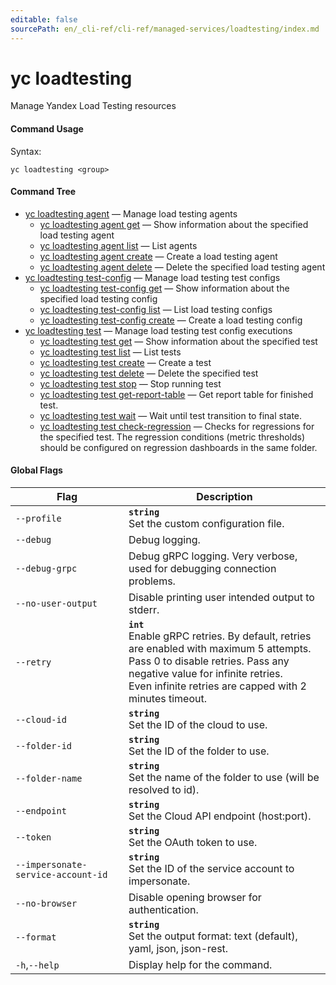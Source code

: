 ```yaml
---
editable: false
sourcePath: en/_cli-ref/cli-ref/managed-services/loadtesting/index.md
---
```


# yc loadtesting

Manage Yandex Load Testing resources

#### Command Usage

Syntax: 

`yc loadtesting <group>`

#### Command Tree

- [yc loadtesting agent](agent/index.md) — Manage load testing agents
	- [yc loadtesting agent get](agent/get.md) — Show information about the specified load testing agent
	- [yc loadtesting agent list](agent/list.md) — List agents
	- [yc loadtesting agent create](agent/create.md) — Create a load testing agent
	- [yc loadtesting agent delete](agent/delete.md) — Delete the specified load testing agent
- [yc loadtesting test-config](test-config/index.md) — Manage load testing test configs
	- [yc loadtesting test-config get](test-config/get.md) — Show information about the specified load testing config
	- [yc loadtesting test-config list](test-config/list.md) — List load testing configs
	- [yc loadtesting test-config create](test-config/create.md) — Create a load testing config
- [yc loadtesting test](test/index.md) — Manage load testing test config executions
	- [yc loadtesting test get](test/get.md) — Show information about the specified test
	- [yc loadtesting test list](test/list.md) — List tests
	- [yc loadtesting test create](test/create.md) — Create a test
	- [yc loadtesting test delete](test/delete.md) — Delete the specified test
	- [yc loadtesting test stop](test/stop.md) — Stop running test
	- [yc loadtesting test get-report-table](test/get-report-table.md) — Get report table for finished test.
	- [yc loadtesting test wait](test/wait.md) — Wait until test transition to final state.
	- [yc loadtesting test check-regression](test/check-regression.md) — Checks for regressions for the specified test.
The regression conditions (metric thresholds) should be configured on regression dashboards in the same folder.

#### Global Flags

| Flag | Description |
|----|----|
|`--profile`|<b>`string`</b><br/>Set the custom configuration file.|
|`--debug`|Debug logging.|
|`--debug-grpc`|Debug gRPC logging. Very verbose, used for debugging connection problems.|
|`--no-user-output`|Disable printing user intended output to stderr.|
|`--retry`|<b>`int`</b><br/>Enable gRPC retries. By default, retries are enabled with maximum 5 attempts.<br/>Pass 0 to disable retries. Pass any negative value for infinite retries.<br/>Even infinite retries are capped with 2 minutes timeout.|
|`--cloud-id`|<b>`string`</b><br/>Set the ID of the cloud to use.|
|`--folder-id`|<b>`string`</b><br/>Set the ID of the folder to use.|
|`--folder-name`|<b>`string`</b><br/>Set the name of the folder to use (will be resolved to id).|
|`--endpoint`|<b>`string`</b><br/>Set the Cloud API endpoint (host:port).|
|`--token`|<b>`string`</b><br/>Set the OAuth token to use.|
|`--impersonate-service-account-id`|<b>`string`</b><br/>Set the ID of the service account to impersonate.|
|`--no-browser`|Disable opening browser for authentication.|
|`--format`|<b>`string`</b><br/>Set the output format: text (default), yaml, json, json-rest.|
|`-h`,`--help`|Display help for the command.|
